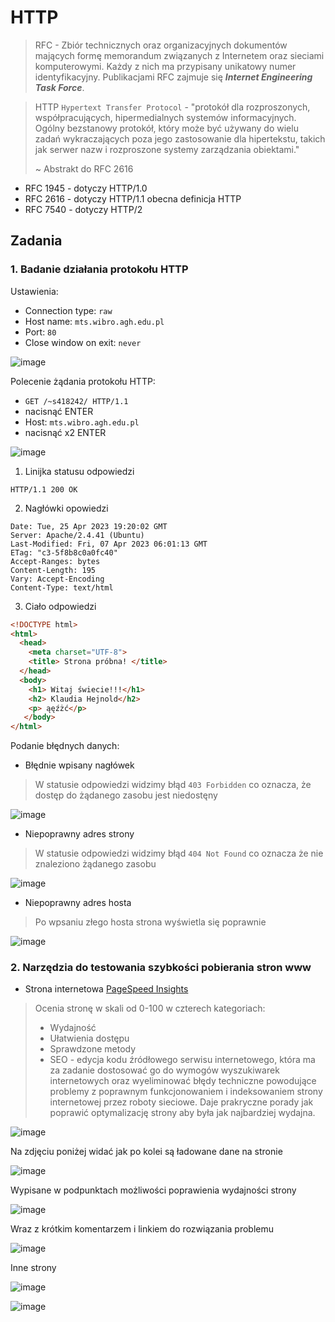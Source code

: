 # HTTP
> RFC - Zbiór technicznych oraz organizacyjnych dokumentów mających formę memorandum związanych z Internetem oraz sieciami komputerowymi. Każdy z nich ma przypisany unikatowy numer identyfikacyjny. Publikacjami RFC zajmuje się ***Internet Engineering Task Force***.

> HTTP `Hypertext Transfer Protocol` - "protokół dla rozproszonych, współpracujących, hipermedialnych systemów informacyjnych. Ogólny bezstanowy protokół, który może być używany do wielu zadań wykraczających poza jego zastosowanie dla hipertekstu, takich jak serwer nazw i rozproszone systemy zarządzania obiektami." 
> 
> ~ Abstrakt do RFC 2616

  - RFC 1945 - dotyczy HTTP/1.0
  - RFC 2616 - dotyczy HTTP/1.1 obecna definicja HTTP
  - RFC 7540 - dotyczy HTTP/2


## Zadania
### 1. Badanie działania protokołu HTTP
Ustawienia: 
  - Connection type: `raw`
  - Host name: `mts.wibro.agh.edu.pl`
  - Port: `80`
  - Close window on exit: `never`
  
  ![image](https://user-images.githubusercontent.com/64082421/232737559-3aaaeac0-2b28-45fb-bbf9-172a386c3647.png)

Polecenie żądania protokołu HTTP:
  - `GET /~s418242/ HTTP/1.1`
  - nacisnąć ENTER
  - Host: `mts.wibro.agh.edu.pl`
  - nacisnąć x2 ENTER

![image](https://user-images.githubusercontent.com/64082421/234380868-ac3d4b37-de96-4659-b7a9-8be7ab0de07a.png)

1. Linijka statusu odpowiedzi
```
HTTP/1.1 200 OK

```

2. Nagłówki opowiedzi
```
Date: Tue, 25 Apr 2023 19:20:02 GMT 
Server: Apache/2.4.41 (Ubuntu)
Last-Modified: Fri, 07 Apr 2023 06:01:13 GMT
ETag: "c3-5f8b8c0a0fc40"
Accept-Ranges: bytes
Content-Length: 195
Vary: Accept-Encoding
Content-Type: text/html
```
3. Ciało odpowiedzi

```html
<!DOCTYPE html>
<html>
  <head>
    <meta charset="UTF-8">
    <title> Strona próbna! </title>
  </head>
  <body>
    <h1> Witaj świecie!!!</h1>
    <h2> Klaudia Hejnold</h2>
    <p> ąęźżć</p>
   </body>
</html>
```

Podanie błędnych danych:
  - Błędnie wpisany nagłówek
> W statusie odpowiedzi widzimy błąd `403 Forbidden` co oznacza, że dostęp do żądanego zasobu jest niedostęny

![image](https://user-images.githubusercontent.com/64082421/234383658-1fdc8e3d-9615-40b8-b65f-d28f725a6171.png)

  - Niepoprawny adres strony
> W statusie odpowiedzi widzimy błąd `404 Not Found` co oznacza że nie znaleziono żądanego zasobu

![image](https://user-images.githubusercontent.com/64082421/234383751-0a89e0f3-d3ba-4ed4-96ca-6e0835cf308b.png)

  - Niepoprawny adres hosta
> Po wpsaniu złego hosta strona wyświetla się poprawnie

![image](https://user-images.githubusercontent.com/64082421/234385218-2eb5541c-464b-4ca2-bf92-bbc683a99816.png)

### 2. Narzędzia do testowania szybkości pobierania stron www
  - Strona internetowa [PageSpeed Insights](https://pagespeed.web.dev/)
> Ocenia stronę w skali od 0-100 w czterech kategoriach:
>   - Wydajność
>   - Ułatwienia dostępu
>   - Sprawdzone metody
>   - SEO - edycja kodu źródłowego serwisu internetowego, która ma za zadanie dostosować go do wymogów wyszukiwarek internetowych oraz wyeliminować błędy techniczne powodujące problemy z poprawnym funkcjonowaniem i indeksowaniem strony internetowej przez roboty sieciowe.
> Daje prakryczne porady jak poprawić optymalizację strony aby była jak najbardziej wydajna.

![image](https://user-images.githubusercontent.com/64082421/234399992-0e21fdd4-da46-4f8e-bf68-7f06ffff4c08.png)

Na zdjęciu poniżej widać jak po kolei są ładowane dane na stronie 

![image](https://user-images.githubusercontent.com/64082421/234400248-a23d6f62-4ff8-4fed-bea1-73830eee2fa6.png)

Wypisane w podpunktach możliwości poprawienia wydajności strony

![image](https://user-images.githubusercontent.com/64082421/234400546-f50deb32-a3a7-4637-ab9f-e689035c8945.png)

Wraz z krótkim komentarzem i linkiem do rozwiązania problemu 

![image](https://user-images.githubusercontent.com/64082421/234400674-04f7ed2f-89c5-40ce-8d43-1fb983faa952.png)

Inne strony

![image](https://user-images.githubusercontent.com/64082421/234401068-2cdfebbc-82ec-4cf5-b091-d733ffc97ed8.png)

![image](https://user-images.githubusercontent.com/64082421/234401098-d489391a-dd6f-4ca4-a90e-a3b5d26f718d.png)

